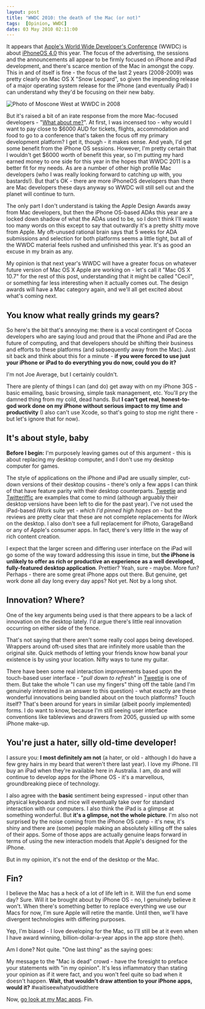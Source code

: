 ```yaml
---
layout: post
title: "WWDC 2010: the death of the Mac (or not)"
tags:  [Opinion, WWDC]
date: 03 May 2010 02:11:00
---
```


It appears that [Apple's World Wide Developer's Conference][0] (WWDC) is about [iPhoneOS 4.0][6] this year. The focus of the advertising, the sessions and the announcements all appear to be firmly focused on iPhone and iPad development, and there's scarce mention of the Mac in amongst the copy. This in and of itself is fine - the focus of the last 2 years (2008-2009) was pretty clearly on Mac OS X "Snow Leopard", so given the impending release of a major operating system release for the iPhone (and eventually iPad) I can understand why they'd be focusing on their new baby.

<img src="http://static.tonyarnold.com/wwdc_moscone_2008-1306152894.jpg" alt="Photo of Moscone West at WWDC in 2008" class="widescreen" />

But it's raised a bit of an irate response from the more Mac-focused developers - "[What about me?][1]". At first, I was incensed too - why would I want to pay close to $6000 AUD for tickets, flights, accommodation and food to go to a conference that's taken the focus off my primary development platform? I get it, though - it makes sense. And yeah, I'd get some benefit from the iPhone OS sessions. However, I'm pretty certain that I wouldn't get $6000 worth of benefit this year, so I'm putting my hard earned money to one side for this year in the hopes that WWDC 2011 is a better fit for my needs. As are a number of other high profile Mac developers (who I was really looking forward to catching up with, you bastards!). But that's OK - there are more iPhoneOS developers than there are Mac developers these days anyway so WWDC will still sell out and the planet will continue to turn.

The only part I don't understand is taking the Apple Design Awards away from Mac developers, but then the iPhone OS-based ADAs this year are a locked down shadow of what the ADAs used to be, so I don't think I'll waste too many words on this except to say that outwardly it's a pretty shitty move from Apple. My oft-unused rational brain says that 5 weeks for ADA submissions and selection for both platforms seems a little tight, but all of the WWDC material feels rushed and unfinished this year. It's as good an excuse in my brain as any.

My opinion is that next year's WWDC will have a greater focus on whatever future version of Mac OS X Apple are working on - let's call it "Mac OS X 10.7" for the rest of this post, understanding that it might be called "Cecil", or something far less interesting when it actually comes out. The design awards will have a Mac category again, and we'll all get excited about what's coming next.

## You know what really grinds my gears? ##

So here's the bit that's annoying me: there is a vocal contingent of Cocoa developers who are saying loud and proud that the iPhone and iPad are the future of computing, and that developers should be shifting their business and efforts to these platforms (and subsequently away from the Mac). Just sit back and think about this for a minute - **if you were forced to use just your iPhone or iPad to do everything you do now, could you do it?**

I'm not Joe Average, but I certainly couldn't.

There are plenty of things I can (and do) get away with on my iPhone 3GS - basic emailing, basic browsing, simple task management, etc. You'll pry the damned thing from my cold, dead hands. But **I can't get real, honest-to-god work done on my iPhone without serious impact to my time and productivity** (I also can't use Xcode, so that's going to stop me right there - but let's ignore that for now).

## It's about style, baby ##

**Before I begin:** I'm purposely leaving games out of this argument - this is about replacing my desktop computer, and I don't use my desktop computer for games.

The style of applications on the iPhone and iPad are usually simpler, cut-down versions of their desktop cousins - there's only a few apps I can think of that have feature parity with their desktop counterparts. [Tweetie][2] and [Twitteriffic][3] are examples that come to mind (although arguably their desktop versions have been left to die for the past year). I've not used the iPad-based iWork suite yet - *which I'd pinned high hopes on* - but the reviews are pretty clear that these are not complete replacements for iWork on the desktop. I also don't see a full replacement for iPhoto, GarageBand or any of Apple's consumer apps. In fact, there's very little in the way of rich content creation.

I expect that the larger screen and differing user interface on the iPad will go some of the way toward addressing this issue in time, but **the iPhone is unlikely to offer as rich or productive an experience as a well developed, fully-featured desktop application**. Prettier? Yeah, sure - maybe. More fun? Perhaps - there are some great iPhone apps out there. But genuine, get work done all day long every day apps? Not yet. Not by a long shot.

## Innovation? Where? ##

One of the key arguments being used is that there appears to be a lack of innovation on the desktop lately. I'd argue there's little real innovation occurring on either side of the fence.

That's not saying that there aren't some really cool apps being developed. Wrappers around oft-used sites that are infinitely more usable than the original site. Quick methods of letting your friends know how banal your existence is by using your location. Nifty ways to tune my guitar.

There have been some real interaction improvements based upon the touch-based user interface  - "*pull down to refresh*" in [Tweetie][2] is one of them. But take the whole "I can use my fingers" thing off the table (and I'm genuinely interested in an answer to this question) - what exactly are these wonderful innovations being bandied about on the touch platforms? Touch itself? That's been around for years in similar (albeit poorly implemented) forms. I do want to know, because I'm still seeing user interface conventions like tableviews and drawers from 2005, gussied up with some iPhone make-up.

## You're just a hater, silly old-time developer! ##

I assure you: **I most definitely am not** (a hater, or old - although I do have a few grey hairs in my beard that weren't there last year). I love my iPhone. I'll buy an iPad when they're available here in Australia. I am, do and will continue to develop apps for the iPhone OS - it's a marvellous, groundbreaking piece of technology. 

I also agree with the **basic** sentiment being expressed - input other than physical keyboards and mice will eventually take over for standard interaction with our computers. I also think the iPad is a glimpse at something wonderful. But **it's a glimpse, not the whole picture**. I'm also not surprised by the noise coming from the iPhone OS camp - it's new, it's shiny and there are (some) people making an absolutely killing off the sales of their apps. Some of those apps are actually genuine leaps forward in terms of using the new interaction models that Apple's designed for the iPhone.

But in my opinion, it's not the end of the desktop or the Mac.

## Fin? ##

I believe the Mac has a heck of a lot of life left in it. Will the fun end some day? Sure. Will it be brought about by iPhone OS - no, I genuinely believe it won't. When there's something better to replace everything we use our Macs for now, I'm sure Apple will retire the mantle. Until then, we'll have divergent technologies with differing purposes. 

Yep, I'm biased - I love developing for the Mac, so I'll still be at it even when I have award winning, billion-dollar-a-year apps in the app store (heh).

Am I done? Not quite. "One last thing" as the saying goes:

My message to the "Mac is dead" crowd - have the foresight to preface your statements with "in my opinion". It's less inflammatory than stating your opinion as if it were fact, and you won't feel quite so bad when it doesn't happen. **Wait, that wouldn't draw attention to your iPhone apps, would it?** #waitiseewhatyoudidthere 

Now, [go look at my Mac apps][7]. Fin.

 [0]: http://developer.apple.com/wwdc/
 [1]: http://en.wikipedia.org/wiki/What_About_Me_(song)
 [2]: http://www.atebits.com/tweetie-iphone/
 [3]: http://twitterrific.com/
 [6]: http://www.apple.com/iphone/preview-iphone-os/
 [7]: http://thecocoabots.com/
